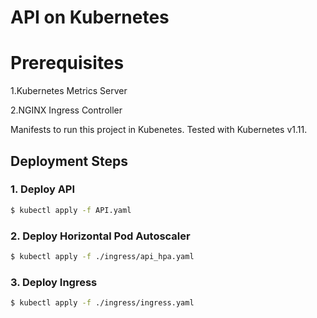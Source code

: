 # API on Kubernetes #
# Prerequisites

1.Kubernetes Metrics Server

2.NGINX Ingress Controller


Manifests to run this project in Kubenetes. Tested with Kubernetes v1.11.

## Deployment Steps ##

### 1. Deploy API ###

```bash
$ kubectl apply -f API.yaml
```

### 2. Deploy Horizontal Pod Autoscaler ###

```bash
$ kubectl apply -f ./ingress/api_hpa.yaml
```
### 3. Deploy Ingress ###

```bash
$ kubectl apply -f ./ingress/ingress.yaml
```
